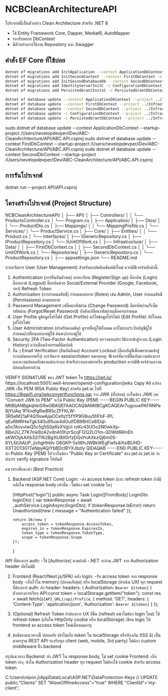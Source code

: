 # NCBCleanArchitectureAPI

โปรเจกต์นี้เป็นตัวอย่าง Clean Architecture สำหรับ .NET 8

- ใช้ Entity Framework Core, Dapper, MediatR, AutoMapper
- รองรับหลาย DbContext
- มีตัวอย่างการใช้งาน Repository และ Swagger

## คำสั่ง EF Core ที่ใช้บ่อย

```bash
dotnet ef migrations add InitApplication --context ApplicationDbContext -o Data/Migrations/Application/ApplicationDb --project ../Infrastructure/Infrastructure.csproj --startup-project ../API/ABC.API.csproj
dotnet ef migrations add InitSecondContext --context FirstDbContext -o Data/Migrations/Application/FirstDb --project ../Infrastructure/Infrastructure.csproj --startup-project ../API/ABC.API.csproj
dotnet ef migrations add InitSecondDatabaseDb --context SecondDbContext -o Data/Migrations/Application/SecondDb --project ../Infrastructure/Infrastructure.csproj --startup-project ../API/ABC.API.csproj
dotnet ef migrations add IdentityServerInitC -c ConfigurationDbContext -o Data/Migrations/IdentityServer/ConfigurationDb --project ../Infrastructure/Infrastructure.csproj --startup-project ./ABC.API.csproj
dotnet ef migrations add PersistedGrantInitsC -c PersistedGrantDbContext -o Data/Migrations/IdentityServer/PersistedGrantDb --project ../Infrastructure/Infrastructure.csproj --startup-project ./ABC.API.csproj

dotnet ef database update --context ApplicationDbContext --project ../Infrastructure/Infrastructure.csproj --startup-project ../API/ABC.API.csproj
dotnet ef database update --context FirstDbContext --project ../Infrastructure/Infrastructure.csproj --startup-project ../API/ABC.API.csproj
dotnet ef database update --context SecondDbContext --project ../Infrastructure/Infrastructure.csproj --startup-project ../API/ABC.API.csproj
dotnet ef database update -c ConfigurationDbContext --project ../Infrastructure/Infrastructure.csproj --startup-project ../API/ABC.API.csproj
dotnet ef database update -c PersistedGrantDbContext --project ../Infrastructure/Infrastructure.csproj --startup-project ../API/ABC.API.csproj

```

sudo dotnet ef database update --context ApplicationDbContext --startup-project /Users/nevelopdevper/iDev/ABC-CleanArchitecture/API/ABC.API.csproj
sudo dotnet ef database update --context FirstDbContext --startup-project /Users/nevelopdevper/iDev/ABC-CleanArchitecture/API/ABC.API.csproj
sudo dotnet ef database update --context SecondDbContext --startup-project /Users/nevelopdevper/iDev/ABC-CleanArchitecture/API/ABC.API.csproj

## การรันโปรเจกต์

dotnet run --project API/API.csproj

<!-- โครงสร้างโปรเจกต์ (Project Structure) ที่เหมาะสมสำหรับ Clean Architecture -->

## โครงสร้างโปรเจกต์ (Project Structure)

NCBCleanArchitectureAPI/
│
├── API/
│ ├── Controllers/
│ │ └── ProductsController.cs
│ └── Program.cs
│
├── Application/
│ ├── Dtos/
│ │ └── ProductDto.cs
│ ├── Mappings/
│ │ └── MappingProfile.cs
│ └── Services/
│ └── ProductService.cs
│
├── Core/
│ ├── Entities/
│ │ └── Product.cs
│ └── Interfaces/
│ ├── IGenericRepository.cs
│ ├── IProductRepository.cs
│ └── IUnitOfWork.cs
│
├── Infrastructure/
│ ├── Data/
│ │ ├── FirstDbContext.cs
│ │ ├── SecondDbContext.cs
│ │ └── UnitOfWork.cs
│ └── Repositories/
│ ├── GenericRepository.cs
│ └── ProductRepository.cs
│
├── appsettings.json
└── README.md

ระบบจัดการ User (User Management) สำหรับแอปพลิเคชันสมัยใหม่ ควรมีฟีเจอร์หลักดังนี้:

1. Authentication (การยืนยันตัวตน)
   ลงทะเบียน (Register/Sign up)
   ล็อกอิน (Login)
   ล็อกเอาต์ (Logout)
   ล็อกอินด้วย Social/External Provider (Google, Facebook, ฯลฯ)
   Refresh Token
2. Authorization (การกำหนดสิทธิ์)
   กำหนดบทบาท (Roles) เช่น Admin, User
   กำหนดสิทธิ์ (Permissions) ตามบทบาท
3. Password Management
   เปลี่ยนรหัสผ่าน (Change Password)
   ลืมรหัสผ่าน/รีเซ็ตรหัสผ่าน (Forgot/Reset Password)
   บังคับเปลี่ยนรหัสผ่านเมื่อครบกำหนด
4. User Profile
   ดูข้อมูลโปรไฟล์ (Get Profile)
   แก้ไขข้อมูลโปรไฟล์ (Edit Profile)
   อัปโหลดรูปโปรไฟล์
5. User Administration (สำหรับแอดมิน)
   ดูรายชื่อผู้ใช้ทั้งหมด
   แก้ไข/ลบ/ระงับบัญชีผู้ใช้
   กำหนด/เปลี่ยนบทบาทผู้ใช้
   ค้นหา/กรองผู้ใช้
6. Security
   2FA (Two-Factor Authentication)
   ตรวจสอบประวัติการเข้าสู่ระบบ (Login History)
   แจ้งเตือนกิจกรรมที่ผิดปกติ
7. อื่น ๆ
   Email Verification (ยืนยันอีเมล)
   Account Lockout (ล็อกบัญชีเมื่อพยายามเข้าสู่ระบบผิดหลายครั้ง)
   การจัดการ session/token
   หมายเหตุ:
   ฟีเจอร์ที่ควรมีขึ้นกับความต้องการและความปลอดภัยของแต่ละระบบ
   สำหรับระบบองค์กรหรือ production ควรมีฟีเจอร์ด้านความปลอดภัยครบถ้วน

VERIFY SIGNATURE ของ JWT token ใน https://jwt.io/
https://localhost:5001/.well-known/openid-configuration/jwks
Capy All
แปลง JWK เป็น PEM (RSA Public Key) สำหรับ jwt.io
ไปที่ https://8gwifi.org/jwkconvertfunctions.jsp
วาง JWK (ทั้งก้อน) ลงในช่อง JWK
กด "Convert JWK to PEM"
จะได้ Public Key (PEM)
-----BEGIN PUBLIC KEY-----
MIIBIjANBgkqhkiG9w0BAQEFAAOCAQ8AMIIBCgKCAQEAr7ugouwPAFRNPe8jYUAq
1PXndfgRwBR5cZFFKLW-3RSeM21aP4Q1IswAjiaOCefqY5fYP9G8uu5fiFbF-lPL
qEuRMRHwTgk340u95uw4dOutfDB98HCs6lDql-a5o7AcvvIwQ5c5g5S0pRxXVgUi
roKc43UOo2N0wkXp-8BxUU_Z7K7mkBzA2vdnA10hzrScqF12Q2LO1m-QDWd6RmEh
sKWOljAAXb32iTRi2Bg1tU8X0rfzDQsYnAXkzQj6m0S-6YL5IUtAUP_jichgHHdv
G6GKP-5slWhJWBkWEgFiefs4iXsIBUHD-XXT2O13G1TeNpyAQiYbBDclBYXJbzIy
QIDAQAB
-----END PUBLIC KEY-----
นำ Public Key (PEM) ไปวางในช่อง "Public Key or Certificate" ของ jwt.io
jwt.io จะทำการ verify signature ให้ทันที

แนวทางที่แนะนำ (Best Practice)

1.  Backend (ASP.NET Core)
    Login:
    -ส่ง access token (และ refresh token ถ้ามี) กลับใน response body เท่านั้น
    -ไม่ต้อง set cookie ใดๆ

    [HttpPost("login")]
    public async Task<IActionResult> Login([FromBody] LoginDto loginDto)
    {
    var tokenResponse = await \_authService.LoginAsync(loginDto);
    if (tokenResponse.IsError)
    return Unauthorized(new { message = "Authentication failed" });

        return Ok(new {
            access_token = tokenResponse.AccessToken,
            expires_in = tokenResponse.ExpiresIn,
            token_type = tokenResponse.TokenType,
            scope = tokenResponse.Scope
        });

    }

API ที่ต้องการ auth:
-ใช้ [Authorize] ตามปกติ
-.NET จะอ่าน JWT จาก Authorization header อัตโนมัติ

2. Frontend (React/Next.js/SPA)
   หลัง login:
   -รับ access token จาก response body
   -เก็บไว้ใน memory (ปลอดภัยสุด) หรือ localStorage (ถ้าเน้น UX)
   ทุก request ที่ต้องการ auth:
   ส่ง header:
   headers: { Authorization: `Bearer ${token}` }
   ตัวอย่างการเรียก API:const token = localStorage.getItem("token");
   const res = await fetch(`${API_URL}/api/Profile`, {
   method: 'GET',
   headers: {
   'Content-Type': 'application/json',
   'Authorization': `Bearer ${token}`
   }
   });

3. (Optional) Refresh Token
   ถ้าต้องการ UX ดีขึ้น (refresh หน้าไม่ต้อง login ใหม่)
   ใช้ refresh token (เก็บใน HttpOnly cookie หรือ localStorage)
   เขียน logic ให้ frontend ขอ access token ใหม่เมื่อหมดอายุ

4. ข้อดีของแนวทางนี้
   ปลอดภัย (ถ้าไม่เก็บ token ใน localStorage หรือป้องกัน XSS ดี)
   เป็นมาตรฐาน REST API
   รองรับทุก client (web, mobile, 3rd party)
   ไม่ต้อง custom middleware ฝั่ง backend

สรุปแนวทาง
Backend: ส่ง JWT ใน response body, ไม่ set cookie
Frontend: เก็บ token เอง, ส่งใน Authorization header ทุก request
ไม่ต้องใช้ cookie สำหรับ access token

C:\Users\nipon.j\AppData\Local\ASP.NET\DataProtection-Keys
// UPDATE public."Clients" SET "AllowOfflineAccess"="true" WHERE "ClientId"='my-client';
